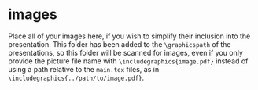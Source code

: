 # images

Place all of your images here, if you wish to simplify their inclusion into
the presentation. This folder has been added to the `\graphicspath` of the
presentations, so this folder will be scanned for images, even if you only
provide the picture file name with `\includegraphics{image.pdf}` instead of
using a path relative to the `main.tex` files, as in
`\includegraphics{../path/to/image.pdf}`.
